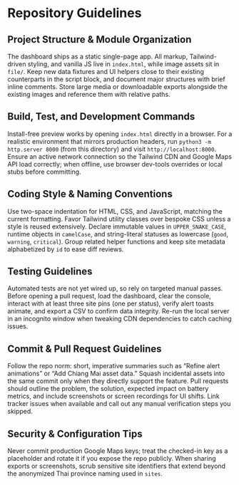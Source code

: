 # Repository Guidelines

## Project Structure & Module Organization
The dashboard ships as a static single-page app. All markup, Tailwind-driven styling, and vanilla JS live in `index.html`, while image assets sit in `file/`. Keep new data fixtures and UI helpers close to their existing counterparts in the script block, and document major structures with brief inline comments. Store large media or downloadable exports alongside the existing images and reference them with relative paths.

## Build, Test, and Development Commands
Install-free preview works by opening `index.html` directly in a browser. For a realistic environment that mirrors production headers, run `python3 -m http.server 8000` (from this directory) and visit `http://localhost:8000`. Ensure an active network connection so the Tailwind CDN and Google Maps API load correctly; when offline, use browser dev-tools overrides or local stubs before committing.

## Coding Style & Naming Conventions
Use two-space indentation for HTML, CSS, and JavaScript, matching the current formatting. Favor Tailwind utility classes over bespoke CSS unless a style is reused extensively. Declare immutable values in `UPPER_SNAKE_CASE`, runtime objects in `camelCase`, and string-literal statuses as lowercase (`good`, `warning`, `critical`). Group related helper functions and keep site metadata alphabetized by `id` to ease diff reviews.

## Testing Guidelines
Automated tests are not yet wired up, so rely on targeted manual passes. Before opening a pull request, load the dashboard, clear the console, interact with at least three site pins (one per status), verify alert toasts animate, and export a CSV to confirm data integrity. Re-run the local server in an incognito window when tweaking CDN dependencies to catch caching issues.

## Commit & Pull Request Guidelines
Follow the repo norm: short, imperative summaries such as “Refine alert animations” or “Add Chiang Mai asset data.” Squash incidental assets into the same commit only when they directly support the feature. Pull requests should outline the problem, the solution, expected impact on battery metrics, and include screenshots or screen recordings for UI shifts. Link tracker issues when available and call out any manual verification steps you skipped.

## Security & Configuration Tips
Never commit production Google Maps keys; treat the checked-in key as a placeholder and rotate it if you expose the repo publicly. When sharing exports or screenshots, scrub sensitive site identifiers that extend beyond the anonymized Thai province naming used in `sites`.
